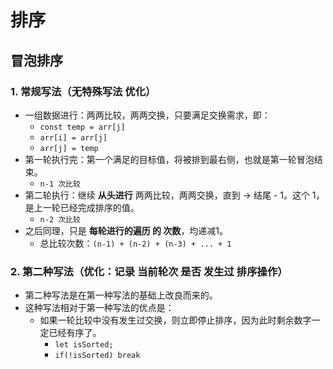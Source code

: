 # 排序

## 冒泡排序

### 1. 常规写法（无特殊写法 优化）

- 一组数据进行：两两比较，两两交换，只要满足交换需求，即：
  - `const temp = arr[j]`
  - `arr[i] = arr[j]`
  - `arr[j] = temp`
- 第一轮执行完：第一个满足的目标值，将被排到最右侧，也就是第一轮冒泡结束。
  - `n-1 次比较`
- 第二轮执行：继续 **从头进行** 两两比较，两两交换，直到 -> 结尾 - 1。这个 1，是上一轮已经完成排序的值。
  - `n-2 次比较`
- 之后同理，只是 **每轮进行的遍历 的 次数**，均递减1。
  - 总比较次数：`(n-1) + (n-2) + (n-3) + ... + 1`

### 2. 第二种写法（优化：记录 当前轮次 是否 发生过 排序操作）

- 第二种写法是在第一种写法的基础上改良而来的。
- 这种写法相对于第一种写法的优点是：
  - 如果一轮比较中没有发生过交换，则立即停止排序，因为此时剩余数字一定已经有序了。
    - `let isSorted;`
    - `if(!isSorted) break`
